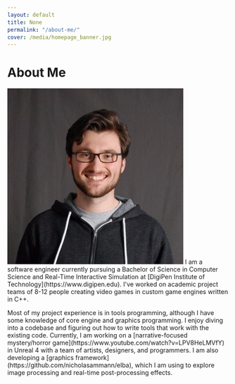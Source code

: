 ```yaml
---
layout: default
title: None
permalink: "/about-me/"
cover: /media/homepage_banner.jpg
---
```


<h1 class="top-text">About Me</h1>

<p>
    <img class="profile-pic" src="/media/profile_pic.jpg">
    I am a software engineer currently pursuing a Bachelor of Science in Computer Science and Real-Time Interactive Simulation at [DigiPen Institute of Technology](https://www.digipen.edu).
    I've worked on academic project teams of 8-12 people creating video games in custom game engines written in C++.
</p>

<p>
    Most of my project experience is in tools programming, although I have some knowledge of core engine and graphics programming.
    I enjoy diving into a codebase and figuring out how to write tools that work with the existing code.
    Currently, I am working on a [narrative-focused mystery/horror game](https://www.youtube.com/watch?v=LPV8HeLMVfY) in Unreal 4 with a team of artists, designers, and programmers.
    I am also developing a [graphics framework](https://github.com/nicholasammann/elba), which I am using to explore image processing and real-time post-processing effects.
</p>

<!--
<p>
    Lately, I have taken an interest in UI/UX design. I am developing a <a href="http://nickammann.com/">GUI for Perforce</a>, targeted towards game developers that might benefit from a directed source control workflow.
</p>
-->